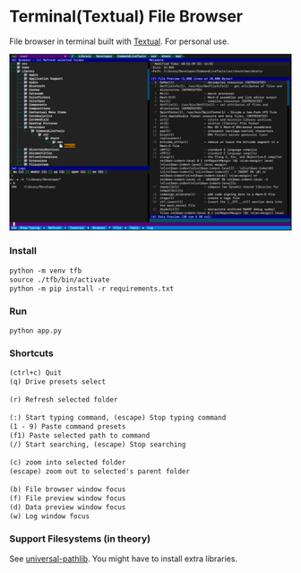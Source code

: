 # Terminal(Textual) File Browser
File browser in terminal built with [Textual](https://github.com/Textualize/textual). For personal use.

![Preview](./preview.png)

### Install
```
python -m venv tfb
source ./tfb/bin/activate
python -m pip install -r requirements.txt
```
### Run
```
python app.py
```
### Shortcuts
```
(ctrl+c) Quit
(q) Drive presets select

(r) Refresh selected folder

(:) Start typing command, (escape) Stop typing command
(1 - 9) Paste command presets
(f1) Paste selected path to command
(/) Start searching, (escape) Stop searching

(c) zoom into selected folder
(escape) zoom out to selected's parent folder

(b) File browser window focus
(f) File preview window focus
(d) Data preview window focus
(w) Log window focus
```
### Support Filesystems (in theory)
See [universal-pathlib](https://github.com/fsspec/universal_pathlib?tab=readme-ov-file#currently-supported-filesystems-and-protocols). You might have to install extra libraries.
